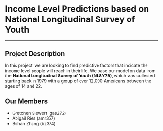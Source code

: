 # Income Level Predictions based on National Longitudinal Survey of Youth
---
## Project Description
In this project, we are looking to find predictive factors that indicate the income level people will reach in their life. We base our model on data from the __National Longitudinal Survey of Youth (NLSY79)__, which was collected starting back in 1979 with a group of over 12,000 Americans between the ages of 14 and 22.

## Our Members
* Gretchen Siewert (gas272)
* Abigail Ries (amr357)
* Bohan Zhang (bz374)
